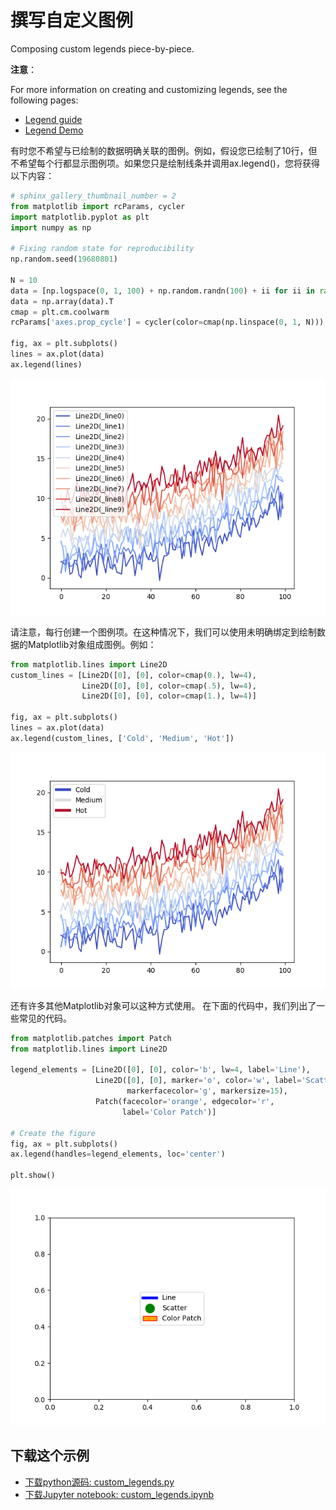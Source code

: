 # 撰写自定义图例

Composing custom legends piece-by-piece.

**注意**：

For more information on creating and customizing legends, see the following pages:

- [Legend guide](https://matplotlib.org/tutorials/intermediate/legend_guide.html)
- [Legend Demo](https://matplotlib.org/tutorials/intermediate/legend_guide.html)

有时您不希望与已绘制的数据明确关联的图例。例如，假设您已绘制了10行，但不希望每个行都显示图例项。如果您只是绘制线条并调用ax.legend()，您将获得以下内容：

```python
# sphinx_gallery_thumbnail_number = 2
from matplotlib import rcParams, cycler
import matplotlib.pyplot as plt
import numpy as np

# Fixing random state for reproducibility
np.random.seed(19680801)

N = 10
data = [np.logspace(0, 1, 100) + np.random.randn(100) + ii for ii in range(N)]
data = np.array(data).T
cmap = plt.cm.coolwarm
rcParams['axes.prop_cycle'] = cycler(color=cmap(np.linspace(0, 1, N)))

fig, ax = plt.subplots()
lines = ax.plot(data)
ax.legend(lines)
```

![撰写自定义图例](/static/images/gallery/sphx_glr_custom_legends_001.png)

请注意，每行创建一个图例项。在这种情况下，我们可以使用未明确绑定到绘制数据的Matplotlib对象组成图例。例如：

```python
from matplotlib.lines import Line2D
custom_lines = [Line2D([0], [0], color=cmap(0.), lw=4),
                Line2D([0], [0], color=cmap(.5), lw=4),
                Line2D([0], [0], color=cmap(1.), lw=4)]

fig, ax = plt.subplots()
lines = ax.plot(data)
ax.legend(custom_lines, ['Cold', 'Medium', 'Hot'])
```

![撰写自定义图例2](/static/images/gallery/sphx_glr_custom_legends_002.png)

还有许多其他Matplotlib对象可以这种方式使用。 在下面的代码中，我们列出了一些常见的代码。

```python
from matplotlib.patches import Patch
from matplotlib.lines import Line2D

legend_elements = [Line2D([0], [0], color='b', lw=4, label='Line'),
                   Line2D([0], [0], marker='o', color='w', label='Scatter',
                          markerfacecolor='g', markersize=15),
                   Patch(facecolor='orange', edgecolor='r',
                         label='Color Patch')]

# Create the figure
fig, ax = plt.subplots()
ax.legend(handles=legend_elements, loc='center')

plt.show()
```

![撰写自定义图例3](/static/images/gallery/sphx_glr_custom_legends_003.png)

## 下载这个示例
            
- [下载python源码: custom_legends.py](https://matplotlib.org/_downloads/custom_legends.py)
- [下载Jupyter notebook: custom_legends.ipynb](https://matplotlib.org/_downloads/custom_legends.ipynb)